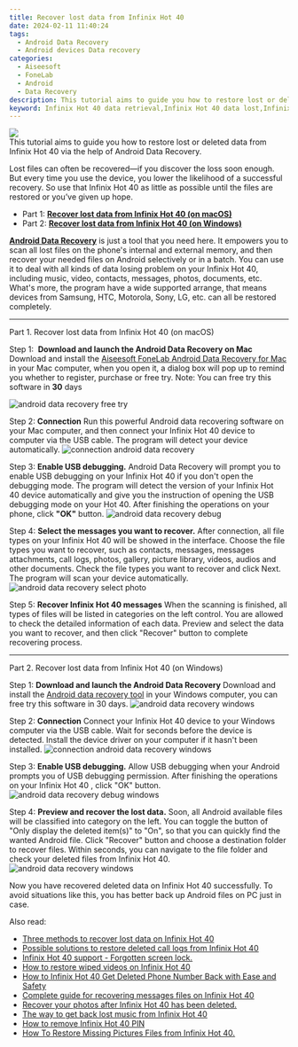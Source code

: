 ```yaml
---
title: Recover lost data from Infinix Hot 40
date: 2024-02-11 11:40:24
tags: 
  - Android Data Recovery
  - Android devices Data recovery
categories: 
  - Aiseesoft
  - FoneLab
  - Android
  - Data Recovery
description: This tutorial aims to guide you how to restore lost or deleted data from Infinix Hot 40 via the help of Android Data Recovery.
keyword: Infinix Hot 40 data retrieval,Infinix Hot 40 data lost,Infinix Hot 40 files disappear,undelete data from Infinix Hot 40,Infinix Hot 40 data disappear,Infinix Hot 40 files lost,data disappear Infinix Hot 40,Infinix Hot 40 data recovery software,how to recover data in Infinix Hot 40,how to recover data Infinix Hot 40,how to refind deleted data from Infinix Hot 40,Infinix Hot 40 reset but recover data
---
```


<img src="https://img0mobiles.techidaily.com/images/best-assets/devices/infinix/infinix-hot-40/3.jpg" class="atpl-imgstyle"  />

<div class="atpl-content atpl-for-fonelab-android recover-data">

<div class="atpl-post-description-part-1">
This tutorial aims to guide you how to restore lost or deleted data from Infinix Hot 40 via the help of Android Data Recovery.
</div>
<div class="atpl-post-device-model-description">

</div>




<div class="atpl-post-description-part-2">
<div class="tpl-content-sub-paragraph-normal">
  <p>
    Lost files can often be recovered—if you discover the loss soon enough. But every time you use the device, you lower the likelihood of a successful recovery. So use that Infinix Hot 40 as little as possible until the files are restored or you’ve given up hope.
  </p>
</div>
</div>


<ul>
  <li>Part 1: <strong><a href="#p1">Recover lost data from Infinix Hot 40 (on macOS)</a></strong></li>
  <li>Part 2: <strong><a href="#p2">Recover lost data from Infinix Hot 40 (on Windows)</a></strong></li>
</ul>


<div class="atpl-post-description-part-3">
<div class="tpl-content-sub-paragraph-normal">
  <p>
    <a href="https://tools.techidaily.com/aiseesoft-android-data-recovery/" target="_blank" rel="noopener"><strong>Android Data Recovery</strong></a> is just a tool that you need here. It empowers you to scan all lost files on the phone's internal and external memory, and then recover your needed files on Android selectively or in a batch. You can use it to deal with all kinds of data losing problem on your Infinix Hot 40, including music, video, contacts, messages, photos, documents, etc. What's more, the program have a wide supported arrange, that means devices from Samsung, HTC, Motorola, Sony, LG, etc. can all be restored completely.
  </p>
</div>
</div>


<!-- Part 1 -->
<a id="p1" name="p1" ></a><hr>

<div>
  <span class="atpl-step-part-style">Part 1. Recover lost data from Infinix Hot 40 (on macOS)</span>
</div>  

<span class="atpl-stepstyle-a"><span>Step 1: </span></span> <strong>Download and launch the Android Data Recovery on Mac</strong>
Download and install the <a href="https://tools.techidaily.com/aiseesoft-android-data-recovery-for-mac/" target="_blank" rel="noopener">Aiseesoft FoneLab Android Data Recovery for Mac</a> in your Mac computer, when you open it, a dialog box will pop up to remind you whether to register, purchase or free try.
Note: You can free try this software in <strong>30</strong> days

<img src="https://tools.techidaily.com/images/apps/aiseesoft/android-data-recovery/mac-free-try.png" class="atpl-imgstyle" alt="android data recovery free try" />

<span class="atpl-stepstyle-a"><span>Step 2: </span></span> <strong>Connection</strong>
Run this powerful Android data recovering software on your Mac computer, and then connect your Infinix Hot 40 device to computer via the USB cable. The program will detect your device automatically.
<img src="https://tools.techidaily.com/images/apps/aiseesoft/android-data-recovery/mac-connection-interface.jpg" class="atpl-imgstyle" alt="connection android data recovery" />

<span class="atpl-stepstyle-a"><span>Step 3: </span></span> <strong>Enable USB debugging.</strong>
Android Data Recovery will prompt you to enable USB debugging on your Infinix Hot 40  if you don't open the debugging mode. The program will detect the version of your Infinix Hot 40 device automatically and give you the instruction of opening the USB debugging mode on your Hot 40. After finishing the operations on your phone, click <strong>"OK"</strong> button.
<img src="https://tools.techidaily.com/images/apps/aiseesoft/android-data-recovery/mac-android-usb-debug.jpg"  class="atpl-imgstyle" alt="android data recovery debug" />

<span class="atpl-stepstyle-a"><span>Step 4: </span></span> <strong>Select the messages you want to recover.</strong>
After connection, all file types on your Infinix Hot 40 will be showed in the interface. Choose the file types you want to recover, such as contacts, messages, messages attachments, call logs, photos, gallery, picture library, videos, audios and other documents. Check the file types you want to recover and click Next. The program will scan your device automatically.
<img src="https://tools.techidaily.com/images/apps/aiseesoft/android-data-recovery/mac-choose-type-photos.jpg" class="atpl-imgstyle" alt="android data recovery select photo" />

<span class="atpl-stepstyle-a"><span>Step 5: </span></span> <strong>Recover Infinix Hot 40 messages</strong>
When the scanning is finished, all types of files will be listed in categories on the left control. You are allowed to check the detailed information of each data. Preview and select the data you want to recover, and then click "Recover" button to complete recovering process.


<a id="p2" name="p2"></a><hr>

<!-- Part 2 -->
<div>
  <span class="atpl-step-part-style">Part 2. Recover lost data from Infinix Hot 40 (on Windows)</span>
</div>

<span class="atpl-stepstyle-a"><span>Step 1: </span></span> <strong>Download and launch the Android Data Recovery</strong>
Download and install the <a href="https://tools.techidaily.com/aiseesoft-android-data-recovery-for-win/" target="_blank" rel="noopener">Android data recovery tool</a> in your Windows computer, you can free try this software in 30 days.
<img src="https://tools.techidaily.com/images/apps/aiseesoft/android-data-recovery/win-start-interface.png"  class="atpl-imgstyle" alt="android data recovery windows" />

<span class="atpl-stepstyle-a"><span>Step 2: </span></span> <strong>Connection</strong>
Connect your Infinix Hot 40 device to your Windows computer via the USB cable. Wait for seconds before the device is detected. Install the device driver on your computer if it hasn't been installed.
<img src="https://tools.techidaily.com/images/apps/aiseesoft/android-data-recovery/win-connection-interface.png" class="atpl-imgstyle" alt="connection android data recovery windows" />

<span class="atpl-stepstyle-a"><span>Step 3: </span></span> <strong>Enable USB debugging.</strong>
Allow USB debugging when your Android prompts you of USB debugging permission. After finishing the operations on your Infinix Hot 40 , click "OK" button.
<img src="https://tools.techidaily.com/images/apps/aiseesoft/android-data-recovery/win-android-usb-debug.png" class="atpl-imgstyle" alt="android data recovery debug windows" />

<span class="atpl-stepstyle-a"><span>Step 4: </span></span> <strong>Preview and recover the lost data.</strong>
Soon, all Android available files will be classified into category on the left. You can toggle the button of "Only display the deleted item(s)" to "On", so that you can quickly find the wanted Android file. Click "Recover" button and choose a destination folder to recover files. Within seconds, you can navigate to the file folder and check your deleted files from Infinix Hot 40.
<img src="https://tools.techidaily.com/images/apps/aiseesoft/android-data-recovery/win-recover-photos.png" class="atpl-imgstyle" alt="android data recovery windows" />

<div class="atpl-post-description-part-4">
<div class="tpl-content-sub-paragraph-normal">
    <p>
        Now you have recovered deleted data on Infinix Hot 40 successfully. To avoid situations like this, you has better back up Android files on PC just in case.
    </p>
</div>
</div>


<ins class="adsbygoogle"
     style="display:block"
     data-ad-client="ca-pub-7571918770474297"
     data-ad-slot="8358498916"
     data-ad-format="auto"
     data-full-width-responsive="true"></ins>

<span class="atpl-alsoreadstyle">Also read:</span>
<div><ul>
<li><a href="/three-methods-to-recover-lost-data-on-infinix-hot-40-by-fonelab-android-recover-data/" target="_blank" rel="noopener"><u>Three methods to recover lost data on Infinix Hot 40</u></a></li>
<li><a href="/possible-solutions-to-restore-deleted-call-logs-from-infinix-hot-40-by-fonelab-android-recover-call-logs/" target="_blank" rel="noopener"><u>Possible solutions to restore deleted call logs from Infinix Hot 40</u></a></li>
<li><a href="/infinix-hot-40-support-forgotten-screen-lock-by-drfone-android-unlock-android-unlock/" target="_blank" rel="noopener"><u>Infinix Hot 40 support - Forgotten screen lock.</u></a></li>
<li><a href="/how-to-restore-wiped-videos-on-infinix-hot-40-by-fonelab-android-recover-video/" target="_blank" rel="noopener"><u>How to restore wiped videos on Infinix Hot 40</u></a></li>
<li><a href="/how-to-infinix-hot-40-get-deleted-phone-number-back-with-ease-and-safety-by-fonelab-android-recover-contacts/" target="_blank" rel="noopener"><u>How to Infinix Hot 40 Get Deleted Phone Number Back with Ease and Safety</u></a></li>
<li><a href="/complete-guide-for-recovering-messages-files-on-infinix-hot-40-by-fonelab-android-recover-messages/" target="_blank" rel="noopener"><u>Complete guide for recovering messages files on Infinix Hot 40</u></a></li>
<li><a href="/recover-your-photos-after-infinix-hot-40-has-been-deleted-by-fonelab-android-recover-photos/" target="_blank" rel="noopener"><u>Recover your photos after Infinix Hot 40 has been deleted.</u></a></li>
<li><a href="/the-way-to-get-back-lost-music-from-infinix-hot-40-by-fonelab-android-recover-music/" target="_blank" rel="noopener"><u>The way to get back lost music from Infinix Hot 40</u></a></li>
<li><a href="/how-to-remove-infinix-hot-40-pin-by-drfone-android-unlock-android-unlock/" target="_blank" rel="noopener"><u>How to remove Infinix Hot 40 PIN</u></a></li>
<li><a href="/how-to-restore-missing-pictures-files-from-infinix-hot-40-by-fonelab-android-recover-pictures/" target="_blank" rel="noopener"><u>How To  Restore Missing Pictures Files from Infinix Hot 40.</u></a></li>
</ul></div>

</div>
